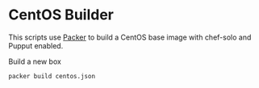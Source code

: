 CentOS Builder
==============
This scripts use [Packer](http://www.packer.io/) to build a CentOS base image with chef-solo and
Pupput enabled. 

Build a new box
```bash
packer build centos.json
```


